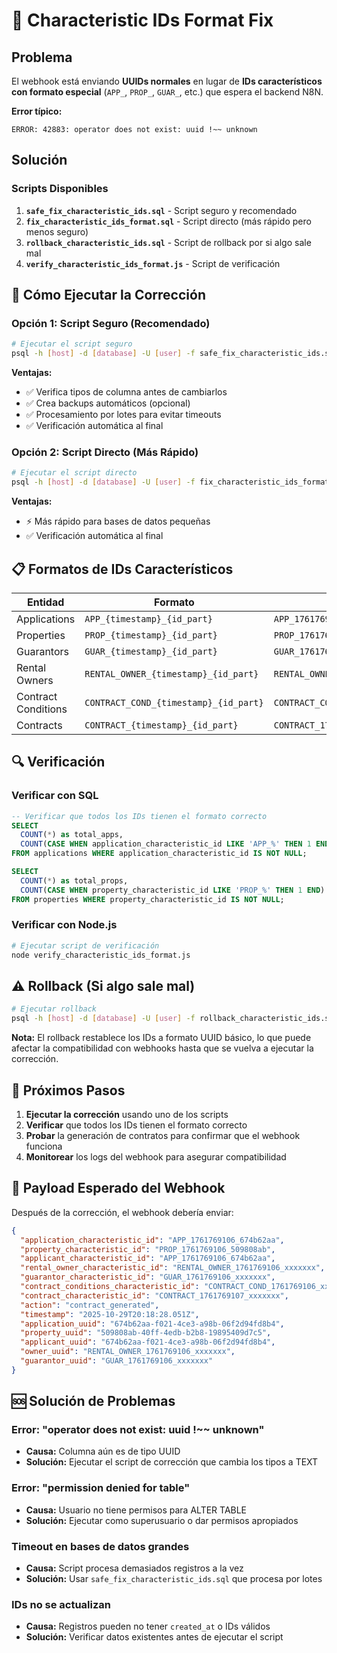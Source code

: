 # 🔧 Characteristic IDs Format Fix

## Problema

El webhook está enviando **UUIDs normales** en lugar de **IDs característicos con formato especial** (`APP_`, `PROP_`, `GUAR_`, etc.) que espera el backend N8N.

**Error típico:**
```
ERROR: 42883: operator does not exist: uuid !~~ unknown
```

## Solución

### Scripts Disponibles

1. **`safe_fix_characteristic_ids.sql`** - Script seguro y recomendado
2. **`fix_characteristic_ids_format.sql`** - Script directo (más rápido pero menos seguro)
3. **`rollback_characteristic_ids.sql`** - Script de rollback por si algo sale mal
4. **`verify_characteristic_ids_format.js`** - Script de verificación

## 🚀 Cómo Ejecutar la Corrección

### Opción 1: Script Seguro (Recomendado)

```bash
# Ejecutar el script seguro
psql -h [host] -d [database] -U [user] -f safe_fix_characteristic_ids.sql
```

**Ventajas:**
- ✅ Verifica tipos de columna antes de cambiarlos
- ✅ Crea backups automáticos (opcional)
- ✅ Procesamiento por lotes para evitar timeouts
- ✅ Verificación automática al final

### Opción 2: Script Directo (Más Rápido)

```bash
# Ejecutar el script directo
psql -h [host] -d [database] -U [user] -f fix_characteristic_ids_format.sql
```

**Ventajas:**
- ⚡ Más rápido para bases de datos pequeñas
- ✅ Verificación automática al final

## 📋 Formatos de IDs Característicos

| Entidad | Formato | Ejemplo |
|---------|---------|---------|
| Applications | `APP_{timestamp}_{id_part}` | `APP_1761769106_674b62aa` |
| Properties | `PROP_{timestamp}_{id_part}` | `PROP_1761769106_509808ab` |
| Guarantors | `GUAR_{timestamp}_{id_part}` | `GUAR_1761769106_xxxxxxx` |
| Rental Owners | `RENTAL_OWNER_{timestamp}_{id_part}` | `RENTAL_OWNER_1761769106_xxxxxxx` |
| Contract Conditions | `CONTRACT_COND_{timestamp}_{id_part}` | `CONTRACT_COND_1761769106_xxxxxxx` |
| Contracts | `CONTRACT_{timestamp}_{id_part}` | `CONTRACT_1761769107_xxxxxxx` |

## 🔍 Verificación

### Verificar con SQL

```sql
-- Verificar que todos los IDs tienen el formato correcto
SELECT
  COUNT(*) as total_apps,
  COUNT(CASE WHEN application_characteristic_id LIKE 'APP_%' THEN 1 END) as formatted_apps
FROM applications WHERE application_characteristic_id IS NOT NULL;

SELECT
  COUNT(*) as total_props,
  COUNT(CASE WHEN property_characteristic_id LIKE 'PROP_%' THEN 1 END) as formatted_props
FROM properties WHERE property_characteristic_id IS NOT NULL;
```

### Verificar con Node.js

```bash
# Ejecutar script de verificación
node verify_characteristic_ids_format.js
```

## ⚠️ Rollback (Si algo sale mal)

```bash
# Ejecutar rollback
psql -h [host] -d [database] -U [user] -f rollback_characteristic_ids.sql
```

**Nota:** El rollback restablece los IDs a formato UUID básico, lo que puede afectar la compatibilidad con webhooks hasta que se vuelva a ejecutar la corrección.

## 🔄 Próximos Pasos

1. **Ejecutar la corrección** usando uno de los scripts
2. **Verificar** que todos los IDs tienen el formato correcto
3. **Probar** la generación de contratos para confirmar que el webhook funciona
4. **Monitorear** los logs del webhook para asegurar compatibilidad

## 📝 Payload Esperado del Webhook

Después de la corrección, el webhook debería enviar:

```json
{
  "application_characteristic_id": "APP_1761769106_674b62aa",
  "property_characteristic_id": "PROP_1761769106_509808ab",
  "applicant_characteristic_id": "APP_1761769106_674b62aa",
  "rental_owner_characteristic_id": "RENTAL_OWNER_1761769106_xxxxxxx",
  "guarantor_characteristic_id": "GUAR_1761769106_xxxxxxx",
  "contract_conditions_characteristic_id": "CONTRACT_COND_1761769106_xxxxxxx",
  "contract_characteristic_id": "CONTRACT_1761769107_xxxxxxx",
  "action": "contract_generated",
  "timestamp": "2025-10-29T20:18:28.051Z",
  "application_uuid": "674b62aa-f021-4ce3-a98b-06f2d94fd8b4",
  "property_uuid": "509808ab-40ff-4edb-b2b8-19895409d7c5",
  "applicant_uuid": "674b62aa-f021-4ce3-a98b-06f2d94fd8b4",
  "owner_uuid": "RENTAL_OWNER_1761769106_xxxxxxx",
  "guarantor_uuid": "GUAR_1761769106_xxxxxxx"
}
```

## 🆘 Solución de Problemas

### Error: "operator does not exist: uuid !~~ unknown"
- **Causa:** Columna aún es de tipo UUID
- **Solución:** Ejecutar el script de corrección que cambia los tipos a TEXT

### Error: "permission denied for table"
- **Causa:** Usuario no tiene permisos para ALTER TABLE
- **Solución:** Ejecutar como superusuario o dar permisos apropiados

### Timeout en bases de datos grandes
- **Causa:** Script procesa demasiados registros a la vez
- **Solución:** Usar `safe_fix_characteristic_ids.sql` que procesa por lotes

### IDs no se actualizan
- **Causa:** Registros pueden no tener `created_at` o IDs válidos
- **Solución:** Verificar datos existentes antes de ejecutar el script


